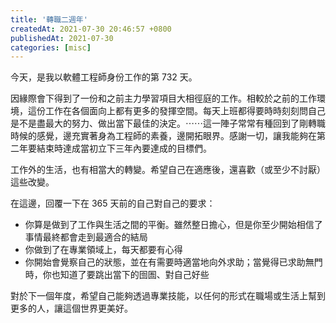 ```yaml
---
title: '轉職二週年'
createdAt: 2021-07-30 20:46:57 +0800
publishedAt: 2021-07-30
categories: [misc]
---
```


今天，是我以軟體工程師身份工作的第 732 天。

因緣際會下得到了一份和之前主力學習項目大相徑庭的工作。相較於之前的工作環境，這份工作在各個面向上都有更多的發揮空間。每天上班都得要時時刻刻問自己是不是盡最大的努力、做出當下最佳的決定。⋯⋯這一陣子常常有種回到了剛轉職時候的感覺，邊充實著身為工程師的素養，邊開拓眼界。感謝一切，讓我能夠在第二年要結束時達成當初立下三年內要達成的目標們。

工作外的生活，也有相當大的轉變。希望自己在適應後，還喜歡（或至少不討厭）這些改變。

在這邊，回覆一下在 365 天前的自己對自己的要求：

- 你算是做到了工作與生活之間的平衡。雖然整日擔心，但是你至少開始相信了事情最終都會走到最適合的結局
- 你做到了在專業領域上，每天都要有心得
- 你開始會覺察自己的狀態，並在有需要時適當地向外求助；當覺得已求助無門時，你也知道了要跳出當下的囹圄、對自己好些

對於下一個年度，希望自己能夠透過專業技能，以任何的形式在職場或生活上幫到更多的人，讓這個世界更美好。
